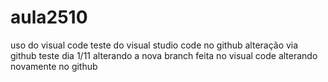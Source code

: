 # aula2510
uso do visual code
teste do visual studio code no github
alteração via github
teste dia 1/11
alterando a nova branch feita no visual code
alterando novamente no github
